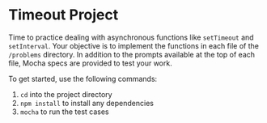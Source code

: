 # Timeout Project

Time to practice dealing with asynchronous functions like `setTimeout` and 
`setInterval`. Your objective is to implement the functions in each file
of the `/problems` directory. In addition to the prompts available at the 
top of each file, Mocha specs are provided to test your work.

To get started, use the following commands:

1. `cd` into the project directory
2. `npm install` to install any dependencies
3. `mocha` to run the test cases
